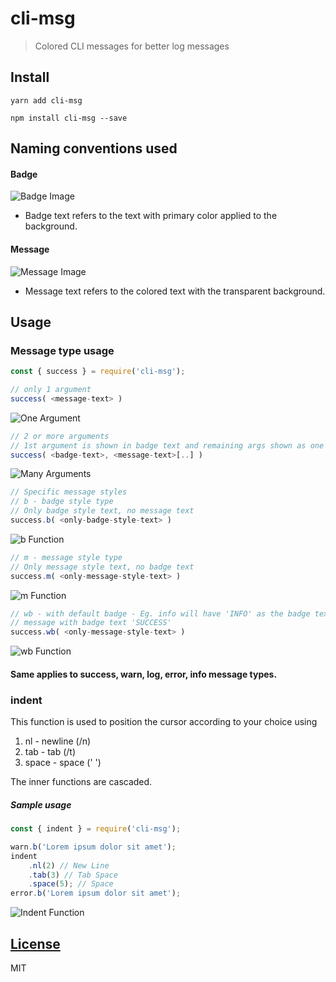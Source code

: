 # cli-msg

> Colored CLI messages for better log messages

## Install

```
yarn add cli-msg

npm install cli-msg --save
```

## Naming conventions used

#### Badge

![Badge Image](https://cdn.jsdelivr.net/gh/anooprav7/cli-msg@master/docs/images/badge.png)

-   Badge text refers to the text with primary color applied to the background.

#### Message

![Message Image](https://cdn.jsdelivr.net/gh/anooprav7/cli-msg@master/docs/images/m.png)

-   Message text refers to the colored text with the transparent background.

## Usage

### Message type usage

```js
const { success } = require('cli-msg');

// only 1 argument
success( <message-text> )
```

![One Argument](https://cdn.jsdelivr.net/gh/anooprav7/cli-msg@master/docs/images/one_argument.png)

```js
// 2 or more arguments
// 1st argument is shown in badge text and remaining args shown as one message
success( <badge-text>, <message-text>[..] )
```

![Many Arguments](https://cdn.jsdelivr.net/gh/anooprav7/cli-msg@master/docs/images/many_arguments.png)

```js
// Specific message styles
// b - badge style type
// Only badge style text, no message text
success.b( <only-badge-style-text> )
```

![b Function](https://cdn.jsdelivr.net/gh/anooprav7/cli-msg@master/docs/images/b.png)

```js
// m - message style type
// Only message style text, no badge text
success.m( <only-message-style-text> )
```

![m Function](https://cdn.jsdelivr.net/gh/anooprav7/cli-msg@master/docs/images/m.png)

```js
// wb - with default badge - Eg. info will have 'INFO' as the badge text
// message with badge text 'SUCCESS'
success.wb( <only-message-style-text> )
```

![wb Function](https://cdn.jsdelivr.net/gh/anooprav7/cli-msg@master/docs/images/wb.png)

#### Same applies to success, warn, log, error, info message types.

### indent

This function is used to position the cursor according to your choice using

1. nl - newline (/n)
2. tab - tab (/t)
3. space - space (' ')

The inner functions are cascaded.

##### Sample usage

```js
const { indent } = require('cli-msg');

warn.b('Lorem ipsum dolor sit amet');
indent
	.nl(2) // New Line
	.tab(3) // Tab Space
	.space(5); // Space
error.b('Lorem ipsum dolor sit amet');
```

![Indent Function](https://cdn.jsdelivr.net/gh/anooprav7/cli-msg@master/docs/images/indent.png)

## [License](LICENSE)

MIT
